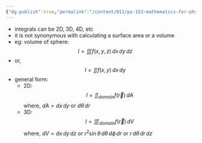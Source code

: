 ```yaml
---
{"dg-publish":true,"permalink":"/content/011/px-153-mathematics-for-physicists/term-2/px-153-i-integration/px-153-i8-summary-of-multidimensional-integrals/","noteIcon":"1","created":"2024-11-25T10:50:32.000+00:00","updated":"2024-11-26T19:38:14.939+00:00"}
---
```


- integrals can be 2D, 3D, 4D, etc
- it is not synonymous with calculating a surface area or a volume
- eg: volume of sphere: 
$$I = \iiint f(x,y,z) \, dx \, dy \, dz$$
- or, 
$$I = \iint f(x,y) \, dx \, dy$$
- general form: 
	- 2D: 
	$$I = \iint_{domain} f(\vec r) \, dA$$
		where, $dA = dx \, dy$ or $d\theta \, dr$
	- 3D: 
	$$I = \iiint_{domain} f(\vec r) \, dV$$
		where, ${} dV = dx \, dy \, dz {}$ or $r^{2} \sin\theta \, d\theta \, d\phi \, dr$ or $r \, d\theta \, dr \, dz$
